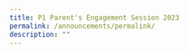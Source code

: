```yaml
---
title: P1 Parent's Engagement Session 2023
permalink: /announcements/permalink/
description: ""
---
```

